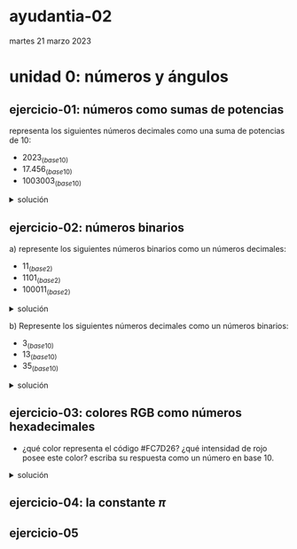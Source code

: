 # ayudantia-02

martes 21 marzo 2023

# unidad 0: números y ángulos

<!---
## qué deben saber:

- diferencia entre números naturales y reales
- noción de infinito
- qué son los sistemas numéricos
- conversión entre sistemas numéricos distintos
    - sistema decimal
    - sistema binario
    - sistema hexadecimal
- qué es son los ángulos y como se miden
- diferencia entre grados y radianes
- conversión entre grados y radianes
- ¿qué es $\pi$?  
--->

## ejercicio-01: números como sumas de potencias

representa los siguientes números decimales como una suma de potencias de 10:

- $2023_{(base10)}$
- $17.456_{(base10)}$
- $1003003_{(base10)}$

<details>
<summary>solución</summary>

los números que utilizamos día a día está formado por un código de diez símbolos (del 0 al 9). A esto se le llama un código numérico de base 10.

para realizar la suma de potencias de 10 nos debemos fijar en el orden de los números de derecha a izquierda.

el resultado para los números pedidos es:

- $2023_{(base10)} \Rightarrow 2 \cdot 10^3 + 2 \cdot 10^1 + 3 \cdot 10^0$

- $17.456_{(base10)}  \Rightarrow  1 \cdot 10^1 + 7 \cdot 10^0 + 4 \cdot 10^{-1} + 5 \cdot 10^{-2} + 6 \cdot 10^{-2}$

- $1003003_{(base10)} \Rightarrow 1 \cdot 10^6 + 3 \cdot 10^3 + 3 \cdot 10^0$
        
</details>

## ejercicio-02: números binarios

a) represente los siguientes números binarios como un números decimales:

- $11_{(base2)}$
- $1101_{(base2)}$
- $100011_{(base2)}$

<details>
    <summary>solución</summary>

el sistema binario ocupa solo dos dígitos (el 0 y el 1).

para convertir cualquier número binario a un número decimal, debemos representar el número como una suma de potencias de 2 y luego ejecutar la suma.

para el caso del número binario 11, la suma de potencias de dos quedaría:

$$11_{(base2)} \Rightarrow 1 \cdot 2^1 + 1 \cdot 2^0$$

$$= 2 + 1 = 3_{(base10)}$$

$$\therefore \ 11_{(base2)} \Rightarrow 3_{(base10)}$$

Para el caso del número binario 1101:

$$1101_{(base2)} \Rightarrow 1 \cdot 2^3 + 1 \cdot 2^2 + 0 \cdot 2^1 + 1 \cdot 2^0$$

$$= 8 + 4 + 0 + 1 \\ = 13_{(base10)}$$

$$\therefore \ 1101_{(base2)} \Rightarrow 13_{(base10)}$$

Y para convertir el número binario 100011 a decimal:

$$100011_{(base2)} \Rightarrow 1 \cdot 2^5 + 1 \cdot 2^1 + 1 \cdot 2^0$$

$$= 32 + 2 + 1 \\ = 35_{(base10)}$$

$$\therefore \ 100011_{(base2)} \Rightarrow 35_{(base10)}$$

</details>

b) Represente los siguientes números decimales como un números binarios:

- $3_{(base10)}$
- $13_{(base10)}$
- $35_{(base10)}$

<details>
    <summary>solución</summary>

para convertir un número en base 10 a cualquier otra base, debemos realizar divisiones sucesivas e ir registrando el residuo de esa división.

Para convertir $3_{(base10)}$ hacemos lo siguiente:

1. Dividimos $3 \div 2 = 1$ con residuo $1$. Este residuo es la primera cifra de nuestro número binario.
2. Dividimo $1 \div 2 = 0$ con residuo $1$. Este residuo es la segunda cifra de nuestro número binario.

Para formar el número binario recopilamos los residuos calculados:

$$\therefore \ 3_{(base10)} \Rightarrow 11_{(base2)}$$

Para convertir $13_{(base10)}$ hacemos lo siguiente:

1. Dividimos $\frac{13}{2} = 6$ con residuo $1$
2. Dividimos $\frac{6}{2} = 3$ con residuo $0$
3. Dividimos $\frac{3}{2} = 1$ con residuo $1$
4. Dividimos $\frac{1}{2} = 0$ con residuo $1$

Recopilando los residuos obtenemos:

$$\therefore \ 13_{(base10)} \Rightarrow 1101_{(base2)}$$

Para convertir $35_{(base10)}$ hacemos lo mismo:

1. Dividimos $\frac{35}{2} = 17$ con residuo $1$
2. Dividimos $\frac{17}{2} = 8$ con residuo $1$
3. Dividimos $\frac{8}{2} = 4$ con residuo $0$
4. Dividimos $\frac{4}{2} = 2$ con residuo $0$
5. Dividimos $\frac{2}{2} = 1$ con residuo $0$
6. Dividimos $\frac{1}{2} = 0$ con residuo $1$

Recopilando los residuos obtenemos:

$$\therefore \ 35_{(base10)} \Rightarrow 100011_{(base2)}$$

</details>

## ejercicio-03: colores RGB como números hexadecimales

- ¿qué color representa el código #FC7D26? ¿qué intensidad de rojo posee este color? escriba su respuesta como un número en base 10.


<details>
    <summary>solución</summary>

usualmente en los sistemas digitales como nuestros computadores o celulares se utilizan números en base hexadecimal para representar los colores del espectro visible, con números que van del 0 a 256.

el código hexadecimal posee 16 símbolos:

| base 10 | 0 | 1 | 2 | 3 | 4 | 5 | 6 | 7 | 8 | 9 | 10 | 11 | 12 | 13 | 14 | 15 |
|---------|---|---|---|---|---|---|---|---|---|---|----|----|----|----|----|----|
| base 16 | 0 | 1 | 2 | 3 | 4 | 5 | 6 | 7 | 8 | 9 | A  | B  | C  | D  | E  | F  |

Los códigos de colores poseen 6 cifras hexadecimales. ej: #AA00FF

Las dos cifras más a la izquierda representan la intensidad del color rojo (AA), las próximas dos cifras la intensidad del color verde (00), y las últimas dos cifras la intensidad del color azul (FF).

- EL color #FC7D26 tiene FC en rojo, 7D en verde y 26 en azul.

    Para convertir la cifra FC a decimal hacemos la multiplicación por potencias de 16:

    $$FC_{(base16)} \Rightarrow F \cdot 16^1 + C \cdot 16^0$$

    Convertimos las letras a números

    $$FC_{(base16)} \Rightarrow 15 \cdot 16^1 + 12 \cdot 16^0$$

    y calculamos

    $$ = 240 + 12 = 252$$

    $$\therefore \ FC_{(base16)} \Rightarrow 252_{(base10)}$$

    Por lo tanto este color tiene una intensidad 252 de rojo.

    Para convertir la cifra 7D a decimal hacemos la multiplicación por potencias de 16:

    $$7D_{(base16)} \Rightarrow 7 \cdot 16^1 + D \cdot 16^0$$

    Convertimos las letras a números

    $$FC_{(base16)} \Rightarrow 7 \cdot 16^1 + 13 \cdot 16^0$$

    y calculamos

    $$ = 112 + 13 = 125$$

    $$\therefore \ 7D_{(base16)} \Rightarrow 125_{(base10)}$$

    Por lo tanto este color tiene una intensidad 125 de verde.

    Para convertir la cifra 26 a decimal hacemos la multiplicación por potencias de 16:

    $$26_{(base16)} \Rightarrow 2 \cdot 16^1 + 6 \cdot 16^0$$

    y calculamos

    $$ = 32 + 6 = 38$$

    $$\therefore \ 26_{(base16)} \Rightarrow 125_{(base10)}$$

    Por lo tanto este color tiene una intensidad 38 de azul.

    Finalmente tenemos que este color está formado por la siguiente combinación de colores RGB:

    $$\therefore \ #FC7D26 \Rightarrow (252_{(base10)), 125_{(base10)), 38_{(base10))}$$

</details>






## ejercicio-04: la constante $\pi$

## ejercicio-05



